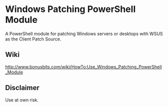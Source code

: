 # Windows Patching PowerShell Module

A PowerShell module for patching Windows servers or desktops with WSUS as the Client Patch Source.

## Wiki

http://www.bonusbits.com/wiki/HowTo:Use_Windows_Patching_PowerShell_Module

## Disclaimer

Use at own risk.